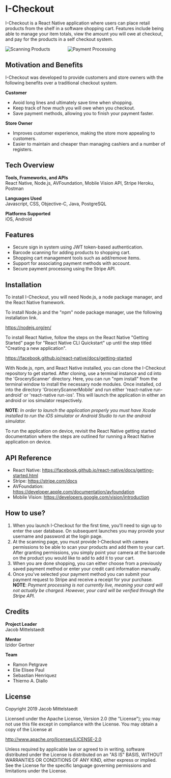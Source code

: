 # I-Checkout

I-Checkout is a React Native application where users can place retail products from the shelf in a software shopping cart. Features include being able to manage your item totals, view the amount you will owe at checkout, and pay for the products in a self checkout system.

![Scanning Products](https://i.imgur.com/6G5SXsD.gif) &nbsp;&nbsp;&nbsp;&nbsp;&nbsp;&nbsp;&nbsp;&nbsp;&nbsp;&nbsp;&nbsp;&nbsp;
![Payment Processing](https://i.imgur.com/F090oHA.gif)
## Motivation and Benefits

I-Checkout was developed to provide customers and store owners with the following benefits over a traditional checkout system.

**Customer**
- Avoid long lines and ultimately save time when shopping.
- Keep track of how much you will owe when you checkout.
- Save payment methods, allowing you to finish your payment faster.

**Store Owner**
- Improves customer experience, making the store more appealing to customers.
- Easier to maintain and cheaper than managing cashiers and a number of registers.

## Tech Overview

**Tools, Frameworks, and APIs**\
React Native, Node.js, AVFoundation, Mobile Vision API, Stripe Heroku, Postman

**Languages Used**\
Javascript, CSS, Objective-C, Java, PostgreSQL

**Platforms Supported**\
iOS, Android

## Features

- Secure sign in system using JWT token-based authentication.
- Barcode scanning for adding products to shopping cart.
- Shopping cart management tools such as add/remove items.
- Support for associating payment methods with account.
- Secure payment processing using the Stripe API.

## Installation

To install I-Checkout, you will need Node.js, a node package manager, and the React Native framework.

To install Node.js and the "npm" node package manager, use the following installation link.

https://nodejs.org/en/

To install React Native, follow the steps on the React Native "Getting Started" page for "React Native CLI Quickstart" up until the step titled "Creating a new application".

https://facebook.github.io/react-native/docs/getting-started

With Node.js, npm, and React Native  installed, you can clone the I-Checkout repository to get started. After cloning, use a terminal instance and cd into the 'GroceryScanner' directory. Here, you can run "npm install" from the terminal window to install the necessary node modules. Once installed, cd into the directory 'GroceryScannerMobile' and run either 'react-native run-android' or 'react-native run-ios'. This will launch the application in either an android or ios simulator respectively. 

**NOTE**: *In order to launch the application properly you must have Xcode installed to run the iOS simulator or Android Studio to run the android simulator.*

To run the application on device, revisit the React Native getting started documentation where the steps are outlined for running a React Native application on device.

## API Reference

- React Native: https://facebook.github.io/react-native/docs/getting-started.html
- Stripe: https://stripe.com/docs
- AVFoundation: https://developer.apple.com/documentation/avfoundation
- Mobile Vision: https://developers.google.com/vision/introduction

## How to use?

1) When you launch I-Checkout for the first time, you'll need to sign up to enter the user database. On subsequent launches you may provide your username and password at the login page.
2) At the scanning page, you must provide I-Checkout with camera permissions to be able to scan your products and add them to your cart. After granting permissions, you simply point your camera at the barcode on the product you would like to add to add it to your cart.
3) When you are done shopping, you can either choose from a previously saved payment method or enter your credit card information manually.
4) Once you've selected your payment method you can submit your payment request to Stripe and receive a receipt for your purchase.
**NOTE**: *Payment processing is not currently live, meaning your card will not actually be charged. However, your card will be verified through the Stripe API.*

## Credits

**Project Leader**\
Jacob Mittelstaedt

**Mentor**\
Izidor Gertner

**Team**
- Ramon Petgrave
- Elie Elisee Paul
- Sebastian Henriquez
- Thierno A. Diallo

## License

Copyright 2019 Jacob Mittelstaedt

Licensed under the Apache License, Version 2.0 (the "License");
you may not use this file except in compliance with the License.
You may obtain a copy of the License at

http://www.apache.org/licenses/LICENSE-2.0

Unless required by applicable law or agreed to in writing, software
distributed under the License is distributed on an "AS IS" BASIS,
WITHOUT WARRANTIES OR CONDITIONS OF ANY KIND, either express or implied.
See the License for the specific language governing permissions and
limitations under the License.
